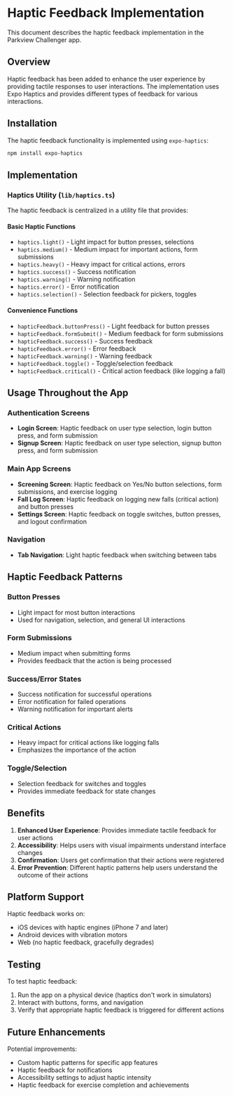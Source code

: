 # Haptic Feedback Implementation

This document describes the haptic feedback implementation in the Parkview Challenger app.

## Overview

Haptic feedback has been added to enhance the user experience by providing tactile responses to user interactions. The implementation uses Expo Haptics and provides different types of feedback for various interactions.

## Installation

The haptic feedback functionality is implemented using `expo-haptics`:

```bash
npm install expo-haptics
```

## Implementation

### Haptics Utility (`lib/haptics.ts`)

The haptic feedback is centralized in a utility file that provides:

#### Basic Haptic Functions
- `haptics.light()` - Light impact for button presses, selections
- `haptics.medium()` - Medium impact for important actions, form submissions
- `haptics.heavy()` - Heavy impact for critical actions, errors
- `haptics.success()` - Success notification
- `haptics.warning()` - Warning notification
- `haptics.error()` - Error notification
- `haptics.selection()` - Selection feedback for pickers, toggles

#### Convenience Functions
- `hapticFeedback.buttonPress()` - Light feedback for button presses
- `hapticFeedback.formSubmit()` - Medium feedback for form submissions
- `hapticFeedback.success()` - Success feedback
- `hapticFeedback.error()` - Error feedback
- `hapticFeedback.warning()` - Warning feedback
- `hapticFeedback.toggle()` - Toggle/selection feedback
- `hapticFeedback.critical()` - Critical action feedback (like logging a fall)

## Usage Throughout the App

### Authentication Screens
- **Login Screen**: Haptic feedback on user type selection, login button press, and form submission
- **Signup Screen**: Haptic feedback on user type selection, signup button press, and form submission

### Main App Screens
- **Screening Screen**: Haptic feedback on Yes/No button selections, form submissions, and exercise logging
- **Fall Log Screen**: Haptic feedback on logging new falls (critical action) and button presses
- **Settings Screen**: Haptic feedback on toggle switches, button presses, and logout confirmation

### Navigation
- **Tab Navigation**: Light haptic feedback when switching between tabs

## Haptic Feedback Patterns

### Button Presses
- Light impact for most button interactions
- Used for navigation, selection, and general UI interactions

### Form Submissions
- Medium impact when submitting forms
- Provides feedback that the action is being processed

### Success/Error States
- Success notification for successful operations
- Error notification for failed operations
- Warning notification for important alerts

### Critical Actions
- Heavy impact for critical actions like logging falls
- Emphasizes the importance of the action

### Toggle/Selection
- Selection feedback for switches and toggles
- Provides immediate feedback for state changes

## Benefits

1. **Enhanced User Experience**: Provides immediate tactile feedback for user actions
2. **Accessibility**: Helps users with visual impairments understand interface changes
3. **Confirmation**: Users get confirmation that their actions were registered
4. **Error Prevention**: Different haptic patterns help users understand the outcome of their actions

## Platform Support

Haptic feedback works on:
- iOS devices with haptic engines (iPhone 7 and later)
- Android devices with vibration motors
- Web (no haptic feedback, gracefully degrades)

## Testing

To test haptic feedback:
1. Run the app on a physical device (haptics don't work in simulators)
2. Interact with buttons, forms, and navigation
3. Verify that appropriate haptic feedback is triggered for different actions

## Future Enhancements

Potential improvements:
- Custom haptic patterns for specific app features
- Haptic feedback for notifications
- Accessibility settings to adjust haptic intensity
- Haptic feedback for exercise completion and achievements 